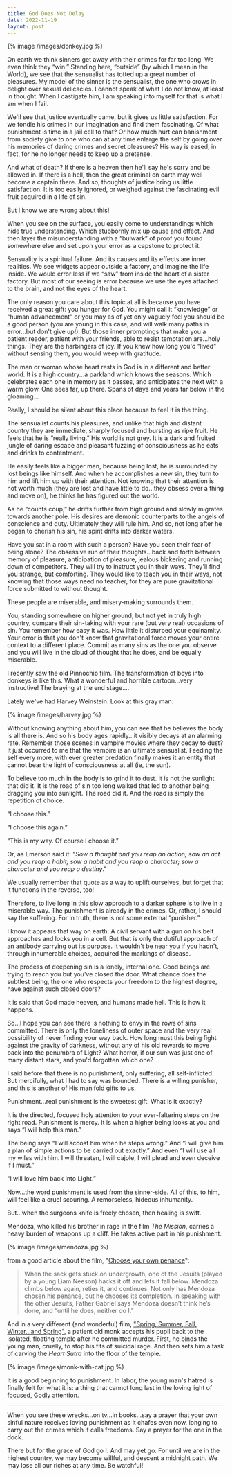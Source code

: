 ```yaml
---
title: God Does Not Delay
date: 2022-11-19
layout: post
---
```


{% image /images/donkey.jpg %}

On earth we think sinners get away with their crimes for far too long. We even
think they “win.” Standing here, “outside” (by which I mean in the World), we
see that the sensualist has totted up a great number of pleasures. My model of
the sinner is the sensualist, the one who crows in delight over sexual
delicacies. I cannot speak of what I do not know, at least in thought. When I
castigate him, I am speaking into myself for that is what I am when I fail.

We'll see that justice eventually came, but it gives us little satisfaction.
For we fondle his crimes in our imagination and find them fascinating. Of what
punishment is time in a jail cell to that? Or how much hurt can banishment from
society give to one who can at any time enlarge the self by going over his
memories of daring crimes and secret pleasures? His way is eased, in fact, for
he no longer needs to keep up a pretense.

And what of death? If there is a heaven then he'll say he's sorry and be
allowed in. If there is a hell, then the great criminal on earth may well
become a captain there. And so, thoughts of justice bring us little
satisfaction. It is too easily ignored, or weighed against the fascinating evil
fruit acquired in a life of sin.

But I know we are wrong about this!

When you see on the surface, you easily come to understandings which hide true
understanding. Which stubbornly mix up cause and effect. And then layer the
misunderstanding with a “bulwark” of proof you found somewhere else and set
upon your error as a capstone to protect it.

Sensuality is a spiritual failure. And its causes and its effects are inner
realities. We see widgets appear outside a factory, and imagine the life
inside. We would error less if we “saw” from inside the heart of a sister
factory. But most of our seeing is error because we use the eyes attached to
the brain, and not the eyes of the heart.

The only reason you care about this topic at all is because you have received a
great gift: you hunger for God. You might call it “knowledge” or “human
advancement” or you may as of yet only vaguely feel you should be a good person
(you are young in this case, and will walk many paths in error...but don't give
up!). But those inner promptings that make you a patient reader, patient with
your friends, able to resist temptation are...holy things. They are the
harbingers of joy. If you knew how long you'd “lived” without sensing them, you
would weep with gratitude.

The man or woman whose heart rests in God is in a different and better world.
It is a high country...a parkland which knows the seasons. Which celebrates
each one in memory as it passes, and anticipates the next with a warm glow. One
sees far, up there. Spans of days and years far below in the gloaming...

Really, I should be silent about this place because to feel it is the thing.

The sensualist counts his pleasures, and unlike that high and distant country
they are immediate, sharply focused and bursting as ripe fruit. He feels that
he is “really living.” His world is not grey. It is a dark and fruited jungle
of daring escape and pleasant fuzzing of consciousness as he eats and drinks to
contentment.

He easily feels like a bigger man, because being lost, he is surrounded by lost
beings like himself. And when he accomplishes a new sin, they turn to him and
lift him up with their attention. Not knowing that their attention is not worth
much (they are lost and have little to do...they obsess over a thing and move
on), he thinks he has figured out the world.

As he “counts coup,” he drifts further from high ground and slowly migrates
towards another pole. His desires are demonic counterparts to the angels of
conscience and duty. Ultimately they will rule him. And so, not long after he
began to cherish his sin, his spirit drifts into darker waters.

Have you sat in a room with such a person? Have you seen their fear of being
alone? The obsessive run of their thoughts...back and forth between memory of
pleasure, anticipation of pleasure, jealous bickering and running down of
competitors. They will try to instruct you in their ways. They'll find you
strange, but comforting. They would like to teach you in their ways, not
knowing that those ways need no teacher, for they are pure gravitational force
submitted to without thought.

These people are miserable, and misery-making surrounds them.

You, standing somewhere on higher ground, but not yet in truly high country,
compare their sin-taking with your rare (but very real) occasions of sin. You
remember how easy it was. How little it disturbed your equinamity. Your error
is that you don't know that gravitational force moves your entire context to a
different place. Commit as many sins as the one you observe and you will live
in the cloud of thought that he does, and be equally miserable.

I recently saw the old Pinnochio film. The transformation of boys into donkeys
is like this. What a wonderful and horrible cartoon...very instructive! The
braying at the end stage....

Lately we've had Harvey Weinstein. Look at this gray man:

{% image /images/harvey.jpg %}

Without knowing anything about him, you can see that he believes the body is
all there is. And so his body ages rapidly...it visibly decays at an alarming
rate. Remember those scenes in vampire movies where they decay to dust? It just
occurred to me that the vampire is an ultimate sensualist. Feeding the
self every more, with ever greater predation finally makes it an entity
that cannot bear the light of consciousness at all (ie, the sun).

To believe too much in the body is to grind it to dust. It is not the sunlight
that did it. It is the road of sin too long walked that led to another being dragging you into
sunlight. The road did it. And the road is simply the repetition of choice.

“I choose this.”

“I choose this again.”

“This is my way. Of course I choose it.”

Or, as Emerson said it: "*Sow a thought and you reap an action; sow an act and
you reap a habit; sow a habit and you reap a character; sow a character and you
reap a destiny*."

We usually remember that quote as a way to uplift ourselves, but forget that
it functions in the reverse, too!

Therefore, to live long in this slow approach to a darker sphere is to live in a
miserable way. The punishment is already in the crimes. Or, rather, I should
say the suffering. For in truth, there is not some external “punisher.”

I know it appears that way on earth. A civil servant with a gun on his belt
approaches and locks you in a cell. But that is only the dutiful approach of an
antibody carrying out its purpose. It wouldn't be near you if you hadn't,
through innumerable choices, acquired the markings of disease.

The process of deepening sin is a lonely, internal one. Good beings are trying
to reach you but you've closed the door. What chance does the subtlest being,
the one who respects your freedom to the highest degree, have against such
closed doors?

It is said that God made heaven, and humans made hell. This is how it happens.

So...I hope you can see there is nothing to envy in the rows of sins committed.
There is only the loneliness of outer space and the very real possibility of
never finding your way back. How long must this being fight against the gravity
of darkness, without any of his old rewards to move back into the penumbra of
Light? What horror, if our sun was just one of many distant stars, and you'd
forgotten which one?

I said before that there is no punishment, only suffering, all self-inflicted.
But mercifully, what I had to say was bounded. There is a willing punisher, and
this is another of His manifold gifts to us.

Punishment...real punishment is the sweetest gift. What is it exactly?

It is the directed, focused holy attention to your ever-faltering steps on the
right road. Punishment is mercy. It is when a higher being looks at you and
says “I will help this man.”

The being says “I will accost him when he steps wrong.” And “I will give him a
plan of simple actions to be carried out exactly.” And even “I will use all my
wiles with him. I will threaten, I will cajole, I will plead and even deceive
if I must.”

“I will love him back into Light.”

Now...the word punishment is used from the sinner-side. All of this, to him,
will feel like a cruel scouring. A remorseless, hideous inhumanity.

But...when the surgeons knife is freely chosen, then healing is swift.

Mendoza, who killed his brother in rage in the film *The Mission*, carries
a heavy burden of weapons up a cliff. He takes active part in his punishment.

{% image /images/mendoza.jpg %}

from a good article about the film, "[Choose your own penance](https://dailytheology.org/2013/02/27/the-mission-choose-your-own-penance/)":

> When the sack gets stuck on undergrowth, one of the Jesuits (played by a young
> Liam Neeson) hacks it off and lets it fall below. Mendoza climbs below again,
> reties it, and continues. Not only has Mendoza chosen his penance, but he
> chooses its completion. In speaking with the other Jesuits, Father Gabriel says
> Mendoza doesn’t think he’s done, and “until he does, neither do I.”

And in a very different (and wonderful) film, ["Spring, Summer, Fall, Winter...and Spring"](https://en.wikipedia.org/wiki/Spring,_Summer,_Fall,_Winter..._and_Spring),
a patient old monk accepts his pupil back to the isolated, floating temple after
he committed murder. First, he binds the young man, cruelly, to stop his
fits of suicidal rage. And then sets him a task of carving the *Heart Sutra*
into the floor of the temple.

{% image /images/monk-with-cat.jpg %}

It is a good beginning to punishment. In labor, the young man's hatred is
finally felt for what it is: a thing that cannot long last in the loving
light of focused, Godly attention.

----

When you see these wrecks...on tv...in books...say a prayer that your own
sinful nature receives loving punishment as it chafes even now, longing to
carry out the crimes which it calls freedoms. Say a prayer for the one in the
dock.

There but for the grace of God go I. And may yet go. For until we are in the
highest country, we may become willful, and descent a midnight path. We may
lose all our riches at any time. Be watchful!

